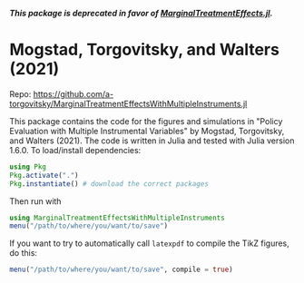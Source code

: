 ***This package is deprecated in favor of [MarginalTreatmentEffects.jl](https://github.com/a-torgovitsky/MarginalTreatmentEffects.jl).***

# Mogstad, Torgovitsky, and Walters (2021)

Repo: https://github.com/a-torgovitsky/MarginalTreatmentEffectsWithMultipleInstruments.jl

This package contains the code for the figures and simulations in "Policy Evaluation with Multiple Instrumental Variables" by Mogstad, Torgovitsky, and Walters (2021).
The code is written in Julia and tested with Julia version 1.6.0.
To load/install dependencies:
```julia
using Pkg
Pkg.activate(".")
Pkg.instantiate() # download the correct packages
```
Then run with
```julia
using MarginalTreatmentEffectsWithMultipleInstruments
menu("/path/to/where/you/want/to/save")
```
If you want to try to automatically call `latexpdf` to compile the TikZ figures, do this:
```julia
menu("/path/to/where/you/want/to/save", compile = true)
```
